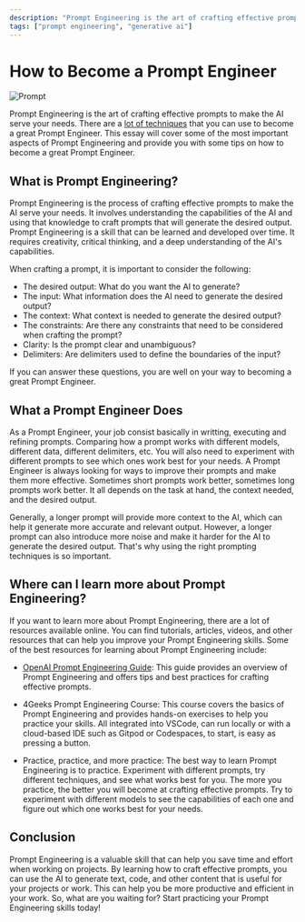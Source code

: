 ```yaml
---
description: "Prompt Engineering is the art of crafting effective prompts to make the AI serve your needs. There are a lot of techniques that you can use to become a great Prompt Engineer."
tags: ["prompt engineering", "generative ai"]
---
```


# How to Become a Prompt Engineer

![Prompt](https://raw.githubusercontent.com/breatheco-de/applied-ai-syllabus/main/assets/charlytoc_A_collage_of_various_data_types_like_text_images_and__25f517b0-5ec4-40ec-8433-454e9575b8e6.webp)

Prompt Engineering is the art of crafting effective prompts to make the AI serve your needs. There are a [lot of techniques](https://www.4geeksacademy.com) that you can use to become a great Prompt Engineer. This essay will cover some of the most important aspects of Prompt Engineering and provide you with some tips on how to become a great Prompt Engineer.

## What is Prompt Engineering?

Prompt Engineering is the process of crafting effective prompts to make the AI serve your needs. It involves understanding the capabilities of the AI and using that knowledge to craft prompts that will generate the desired output. Prompt Engineering is a skill that can be learned and developed over time. It requires creativity, critical thinking, and a deep understanding of the AI's capabilities.

When crafting a prompt, it is important to consider the following:

- The desired output: What do you want the AI to generate?
- The input: What information does the AI need to generate the desired output?
- The context: What context is needed to generate the desired output?
- The constraints: Are there any constraints that need to be considered when crafting the prompt?
- Clarity: Is the prompt clear and unambiguous?
- Delimiters: Are delimiters used to define the boundaries of the input?

If you can answer these questions, you are well on your way to becoming a great Prompt Engineer.

## What a Prompt Engineer Does

As a Prompt Engineer, your job consist basically in writting, executing and refining prompts. Comparing how a prompt works with different models, different data, different delimiters, etc. You will also need to experiment with different prompts to see which ones work best for your needs. A Prompt Engineer is always looking for ways to improve their prompts and make them more effective. Sometimes short prompts work better, sometimes long prompts work better. It all depends on the task at hand, the context needed, and the desired output.

Generally, a longer prompt will provide more context to the AI, which can help it generate more accurate and relevant output. However, a longer prompt can also introduce more noise and make it harder for the AI to generate the desired output. That's why using the right prompting techniques is so important.

## Where can I learn more about Prompt Engineering?

If you want to learn more about Prompt Engineering, there are a lot of resources available online. You can find tutorials, articles, videos, and other resources that can help you improve your Prompt Engineering skills. Some of the best resources for learning about Prompt Engineering include:

- [OpenAI Prompt Engineering Guide](https://platform.openai.com/docs/guides/prompt-engineering): This guide provides an overview of Prompt Engineering and offers tips and best practices for crafting effective prompts.

- 4Geeks Prompt Engineering Course: This course covers the basics of Prompt Engineering and provides hands-on exercises to help you practice your skills. All integrated into VSCode, can run locally or with a cloud-based IDE such as Gitpod or Codespaces, to start, is easy as pressing a button.

- Practice, practice, and more practice: The best way to learn Prompt Engineering is to practice. Experiment with different prompts, try different techniques, and see what works best for you. The more you practice, the better you will become at crafting effective prompts. Try to experiment with different models to see the capabilities of each one and figure out which one works best for your needs.

## Conclusion

Prompt Engineering is a valuable skill that can help you save time and effort when working on projects. By learning how to craft effective prompts, you can use the AI to generate text, code, and other content that is useful for your projects or work. This can help you be more productive and efficient in your work. So, what are you waiting for? Start practicing your Prompt Engineering skills today!
